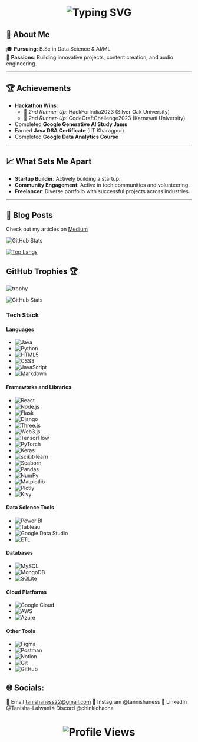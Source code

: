 <h1 align="center">
  <img src="https://readme-typing-svg.demolab.com?font=Fira+Code&pause=1000&color=F7C404&center=true&vCenter=true&width=435&lines=Hi+I+am+Tanisha%2C+let%27s+connect!" alt="Typing SVG" />
</h1>


## 💫 About Me

🎓 **Pursuing**: B.Sc in Data Science & AI/ML  
🚀 **Passions**: Building innovative projects, content creation, and audio engineering.  

---

## 🏆 Achievements
- **Hackathon Wins**:  
  - 🥉 *2nd Runner-Up*: HackForIndia2023 (Silver Oak University)  
  - 🥉 *2nd Runner-Up*: CodeCraftChallenge2023 (Karnavati University)  
- Completed **Google Generative AI Study Jams**  
- Earned **Java DSA Certificate** (IIT Kharagpur)  
- Completed **Google Data Analytics Course**  

---

## 📈 What Sets Me Apart
- **Startup Builder**: Actively building a startup.  
- **Community Engagement**: Active in tech communities and volunteering.  
- **Freelancer**: Diverse portfolio with successful projects across industries.  

---


## 📜 Blog Posts
Check out my articles on [Medium](https://medium.com/@tanishaness)
<br>


![GitHub Stats](https://github-readme-stats.vercel.app/api?username=tanishaness&show_icons=true&theme=radical&cache_seconds=3600)

[![Top Langs](https://github-readme-stats.vercel.app/api/top-langs/?username=tanishaness&layout=compact&cache_seconds=3600)](https://github.com/anuraghazra/github-readme-stats)

## GitHub Trophies 🏆
![trophy](https://github-profile-trophy.vercel.app/?username=tanishaness&theme=onedark&cache_seconds=3600)

![GitHub Stats](https://github-readme-stats.vercel.app/api?username=tanishaness&show_icons=true&theme=radical&hide_title=true)


### **Tech Stack**

#### **Languages**
- ![Java](https://img.shields.io/badge/Java-%23ED8B00.svg?style=for-the-badge&logo=openjdk&logoColor=white)
- ![Python](https://img.shields.io/badge/Python-%2314354C.svg?style=for-the-badge&logo=python&logoColor=white)
- ![HTML5](https://img.shields.io/badge/HTML5-%23E34F26.svg?style=for-the-badge&logo=html5&logoColor=white)
- ![CSS3](https://img.shields.io/badge/CSS3-%231572B6.svg?style=for-the-badge&logo=css3&logoColor=white)
- ![JavaScript](https://img.shields.io/badge/JavaScript-%23F7DF1E.svg?style=for-the-badge&logo=javascript&logoColor=black)
- ![Markdown](https://img.shields.io/badge/Markdown-%23000000.svg?style=for-the-badge&logo=markdown&logoColor=white)

#### **Frameworks and Libraries**
- ![React](https://img.shields.io/badge/React-%2320232A.svg?style=for-the-badge&logo=react&logoColor=%2361DAFB)
- ![Node.js](https://img.shields.io/badge/Node.js-%23339933.svg?style=for-the-badge&logo=node.js&logoColor=white)
- ![Flask](https://img.shields.io/badge/Flask-%23000000.svg?style=for-the-badge&logo=flask&logoColor=white)
- ![Django](https://img.shields.io/badge/Django-%23092E20.svg?style=for-the-badge&logo=django&logoColor=white)
- ![Three.js](https://img.shields.io/badge/Three.js-%23000000.svg?style=for-the-badge&logo=three.js&logoColor=white)
- ![Web3.js](https://img.shields.io/badge/Web3.js-%230072C6.svg?style=for-the-badge&logoColor=white)
- ![TensorFlow](https://img.shields.io/badge/TensorFlow-%23FF6F00.svg?style=for-the-badge&logo=tensorflow&logoColor=white)
- ![PyTorch](https://img.shields.io/badge/PyTorch-%23EE4C2C.svg?style=for-the-badge&logo=pytorch&logoColor=white)
- ![Keras](https://img.shields.io/badge/Keras-%23D00000.svg?style=for-the-badge&logo=keras&logoColor=white)
- ![scikit-learn](https://img.shields.io/badge/scikit--learn-%23F7931E.svg?style=for-the-badge&logo=scikit-learn&logoColor=white)
- ![Seaborn](https://img.shields.io/badge/Seaborn-%23644AC6.svg?style=for-the-badge&logoColor=white)
- ![Pandas](https://img.shields.io/badge/Pandas-%23150458.svg?style=for-the-badge&logo=pandas&logoColor=white)
- ![NumPy](https://img.shields.io/badge/NumPy-%23013243.svg?style=for-the-badge&logo=numpy&logoColor=white)
- ![Matplotlib](https://img.shields.io/badge/Matplotlib-%23137183.svg?style=for-the-badge&logo=matplotlib&logoColor=white)
- ![Plotly](https://img.shields.io/badge/Plotly-%231E88E5.svg?style=for-the-badge&logo=plotly&logoColor=white)
- ![Kivy](https://img.shields.io/badge/Kivy-%23000000.svg?style=for-the-badge&logo=kivy&logoColor=white)

#### **Data Science Tools**
- ![Power BI](https://img.shields.io/badge/Power%20BI-%23F2C811.svg?style=for-the-badge&logo=powerbi&logoColor=black)
- ![Tableau](https://img.shields.io/badge/Tableau-%23E97627.svg?style=for-the-badge&logo=tableau&logoColor=white)
- ![Google Data Studio](https://img.shields.io/badge/Google%20Data%20Studio-%234285F4.svg?style=for-the-badge&logo=google%20data%20studio&logoColor=white)
- ![ETL](https://img.shields.io/badge/ETL-%230072C6.svg?style=for-the-badge&logoColor=white)

#### **Databases**
- ![MySQL](https://img.shields.io/badge/MySQL-%234479A1.svg?style=for-the-badge&logo=mysql&logoColor=white)
- ![MongoDB](https://img.shields.io/badge/MongoDB-%2347A248.svg?style=for-the-badge&logo=mongodb&logoColor=white)
- ![SQLite](https://img.shields.io/badge/SQLite-%23003B57.svg?style=for-the-badge&logo=sqlite&logoColor=white)

#### **Cloud Platforms**
- ![Google Cloud](https://img.shields.io/badge/Google%20Cloud-%234285F4.svg?style=for-the-badge&logo=google-cloud&logoColor=white)
- ![AWS](https://img.shields.io/badge/Amazon%20AWS-%23232F3E.svg?style=for-the-badge&logo=amazon-aws&logoColor=white)
- ![Azure](https://img.shields.io/badge/Azure-%230072C6.svg?style=for-the-badge&logo=microsoft-azure&logoColor=white)

#### **Other Tools**
- ![Figma](https://img.shields.io/badge/Figma-%23F24E1E.svg?style=for-the-badge&logo=figma&logoColor=white)
- ![Postman](https://img.shields.io/badge/Postman-%23FF6C37.svg?style=for-the-badge&logo=postman&logoColor=white)
- ![Notion](https://img.shields.io/badge/Notion-%23000000.svg?style=for-the-badge&logo=notion&logoColor=white)
- ![Git](https://img.shields.io/badge/Git-%23F05032.svg?style=for-the-badge&logo=git&logoColor=white)
- ![GitHub](https://img.shields.io/badge/GitHub-%23181717.svg?style=for-the-badge&logo=github&logoColor=white)



## 🌐 Socials:
📧 Email	tanishaness22@gmail.com
📸 Instagram	@tannishaness
💼 LinkedIn	@Tanisha-Lalwani
🌀 Discord	@chinkichacha


<h1 align="center">
  <img src="https://komarev.com/ghpvc/?username=tanishaness&label=Profile+Views&color=0e75b6&style=flat" alt="Profile Views" />
</h1>
